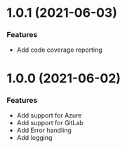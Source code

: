 # 1.0.1 (2021-06-03)

### Features

-   Add code coverage reporting

# 1.0.0 (2021-06-02)

### Features

-   Add support for Azure
-   Add support for GitLab
-   Add Error handling
-   Add logging
